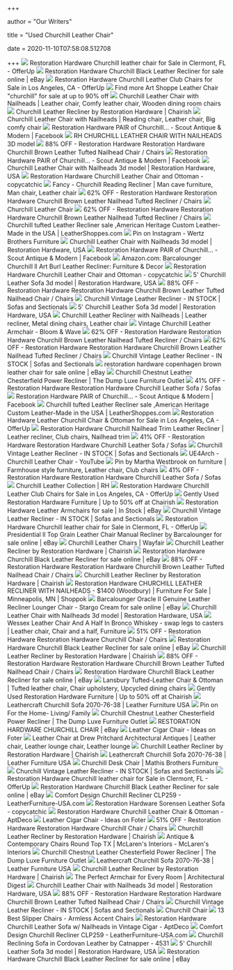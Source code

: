 +++
        
author = "Our Writers"
        
title = "Used Churchill Leather Chair"
        
date = 2020-11-10T07:58:08.512708
        
+++
[ ![](https://images.offerup.com/Ux4BJOqvSIBtgrw_Y58v68Dm8z8=/597x800/52f7/52f70d8ac2a74082b49637333b2a4987.jpg)](https://images.offerup.com/Ux4BJOqvSIBtgrw_Y58v68Dm8z8=/597x800/52f7/52f70d8ac2a74082b49637333b2a4987.jpg) Restoration Hardware Churchill leather chair for Sale in Clermont, FL -  OfferUp
[ ![](https://i.ebayimg.com/images/g/1McAAOSw6QVe8Csu/s-l1600.jpg)](https://i.ebayimg.com/images/g/1McAAOSw6QVe8Csu/s-l1600.jpg) Restoration Hardware Churchill Black Leather Recliner for sale online | eBay
[ ![](https://images.offerup.com/Zdx8zkAbGpG15Tco4ZmEvFHCus4=/600x464/a059/a0597d32e90b40a39ee4cd0f3a30dbd0.jpg)](https://images.offerup.com/Zdx8zkAbGpG15Tco4ZmEvFHCus4=/600x464/a059/a0597d32e90b40a39ee4cd0f3a30dbd0.jpg) Restoration Hardware Churchill Leather Club Chairs for Sale in Los Angeles,  CA - OfferUp
[ ![](https://pixl.varagesale.com/http://s3.amazonaws.com/hopshop-image-store-production/128011250/b341fcf427278afb705c06df502d6181.jpg?_ver=large_uploader_thumbnail&w=640&h=640&fit=crop&s=38d5b218edb8faa211b553449a85e620)](https://pixl.varagesale.com/http://s3.amazonaws.com/hopshop-image-store-production/128011250/b341fcf427278afb705c06df502d6181.jpg?_ver=large_uploader_thumbnail&w=640&h=640&fit=crop&s=38d5b218edb8faa211b553449a85e620) Find more Art Shoppe Leather Chair "churchill" for sale at up to 90% off
[ ![](https://i.pinimg.com/originals/7c/ec/a6/7ceca6b77433ebfe5da3ec1f4733917e.jpg)](https://i.pinimg.com/originals/7c/ec/a6/7ceca6b77433ebfe5da3ec1f4733917e.jpg) Churchill Leather Chair with Nailheads | Leather chair, Comfy leather chair,  Wooden dining room chairs
[ ![](https://chairish-prod.freetls.fastly.net/image/product/master/4e516ecf-efd4-463b-8702-97ca510aaef3/churchill-leather-recliner-by-restoration-hardware-3253)](https://chairish-prod.freetls.fastly.net/image/product/master/4e516ecf-efd4-463b-8702-97ca510aaef3/churchill-leather-recliner-by-restoration-hardware-3253) Churchill Leather Recliner by Restoration Hardware | Chairish
[ ![](https://i.pinimg.com/originals/ae/d7/c5/aed7c5ab4ee133d5e083540bbbbdda25.jpg)](https://i.pinimg.com/originals/ae/d7/c5/aed7c5ab4ee133d5e083540bbbbdda25.jpg) Churchill Leather Chair with Nailheads | Reading chair, Leather chair, Big  comfy chair
[ ![](https://lookaside.fbsbx.com/lookaside/crawler/media/?media_id=1992945910957418)](https://lookaside.fbsbx.com/lookaside/crawler/media/?media_id=1992945910957418) Restoration Hardware PAIR of Churchill... - Scout Antique & Modern |  Facebook
[ ![](https://img2.cgtrader.com/items/1869377/0fd74ad399/rh-churchill-leather-chair-with-nailheads-3d-model-max-obj-mtl.jpg)](https://img2.cgtrader.com/items/1869377/0fd74ad399/rh-churchill-leather-chair-with-nailheads-3d-model-max-obj-mtl.jpg) RH CHURCHILL LEATHER CHAIR WITH NAILHEADS 3D model
[ ![](https://images.kaiyo.com/44414/restoration-hardware/chairs/accent-chairs/second-hand-restoration-hardware-churchill-brown-leather-tufted-nailhead-chair.jpeg)](https://images.kaiyo.com/44414/restoration-hardware/chairs/accent-chairs/second-hand-restoration-hardware-churchill-brown-leather-tufted-nailhead-chair.jpeg) 88% OFF - Restoration Hardware Restoration Hardware Churchill Brown Leather  Tufted Nailhead Chair / Chairs
[ ![](https://lookaside.fbsbx.com/lookaside/crawler/media/?media_id=1992945880957421)](https://lookaside.fbsbx.com/lookaside/crawler/media/?media_id=1992945880957421) Restoration Hardware PAIR of Churchill... - Scout Antique & Modern |  Facebook
[ ![](https://media.designconnected.com/vfs/b1509483ff5d379923fc6241290c5f12_1559/aa98498f1c57b6345d26587677f58e45.jpg)](https://media.designconnected.com/vfs/b1509483ff5d379923fc6241290c5f12_1559/aa98498f1c57b6345d26587677f58e45.jpg) Churchill Leather Chair with Nailheads 3d model | Restoration Hardware, USA
[ ![](https://www.copycatchic.com/wp-content/uploads/2013/11/ScreenShot2015-04-16at10.06.41PM.png)](https://www.copycatchic.com/wp-content/uploads/2013/11/ScreenShot2015-04-16at10.06.41PM.png) Restoration Hardware Churchill Leather Chair and Ottoman - copycatchic
[ ![](https://i.pinimg.com/originals/45/dd/97/45dd9733e4dc686e2342dad46387e2c5.png)](https://i.pinimg.com/originals/45/dd/97/45dd9733e4dc686e2342dad46387e2c5.png) Fancy - Churchill Reading Recliner | Man cave furniture, Man chair, Leather  chair
[ ![](https://images.kaiyo.com/49112/restoration-hardware/chairs/accent-chairs/used-restoration-hardware-churchill-brown-leather-nailhead-tufted-recliner.jpeg)](https://images.kaiyo.com/49112/restoration-hardware/chairs/accent-chairs/used-restoration-hardware-churchill-brown-leather-nailhead-tufted-recliner.jpeg) 62% OFF - Restoration Hardware Restoration Hardware Churchill Brown Leather  Nailhead Tufted Recliner / Chairs
[ ![](https://media.restorationhardware.com/is/image/rhis/prod2110649?$np-fullwidth-xs$)](https://media.restorationhardware.com/is/image/rhis/prod2110649?$np-fullwidth-xs$) Churchill Leather Chair
[ ![](https://images.kaiyo.com/49112/restoration-hardware/chairs/accent-chairs/sell-restoration-hardware-churchill-brown-leather-nailhead-tufted-recliner.jpeg)](https://images.kaiyo.com/49112/restoration-hardware/chairs/accent-chairs/sell-restoration-hardware-churchill-brown-leather-nailhead-tufted-recliner.jpeg) 62% OFF - Restoration Hardware Restoration Hardware Churchill Brown Leather  Nailhead Tufted Recliner / Chairs
[ ![](https://cdn11.bigcommerce.com/s-o8ny9v4/images/stencil/1280x1280/products/2677/19941/013_200R_recliner_2__20893.1525291968.jpg?c=2?imbypass=on)](https://cdn11.bigcommerce.com/s-o8ny9v4/images/stencil/1280x1280/products/2677/19941/013_200R_recliner_2__20893.1525291968.jpg?c=2?imbypass=on) Churchill tufted Leather Recliner sale ,American Heritage Custom Leather-Made  in the USA | LeatherShoppes.com
[ ![](https://i.pinimg.com/736x/07/ca/15/07ca153aa21ed143cc7415284d3e020f.jpg)](https://i.pinimg.com/736x/07/ca/15/07ca153aa21ed143cc7415284d3e020f.jpg) Pin on Instagram - Wertz Brothers Furniture
[ ![](https://media.designconnected.com/vfs/b1509483ff5d379923fc6241290c5f12_1559/d3c9343063756d2c22b9c4a14839225b.jpg)](https://media.designconnected.com/vfs/b1509483ff5d379923fc6241290c5f12_1559/d3c9343063756d2c22b9c4a14839225b.jpg) Churchill Leather Chair with Nailheads 3d model | Restoration Hardware, USA
[ ![](https://lookaside.fbsbx.com/lookaside/crawler/media/?media_id=1992945844290758)](https://lookaside.fbsbx.com/lookaside/crawler/media/?media_id=1992945844290758) Restoration Hardware PAIR of Churchill... - Scout Antique & Modern |  Facebook
[ ![](https://m.media-amazon.com/images/I/71Lfx5M+oGL._AC_.__US500__.jpg)](https://m.media-amazon.com/images/I/71Lfx5M+oGL._AC_.__US500__.jpg) Amazon.com: Barcalounger Churchill ll Art Burl Leather Recliner: Furniture  & Decor
[ ![](https://www.copycatchic.com/wp-content/uploads/2013/11/Wayfair-Lexington-Elle-Leather-Chair-Ottoman.jpg)](https://www.copycatchic.com/wp-content/uploads/2013/11/Wayfair-Lexington-Elle-Leather-Chair-Ottoman.jpg) Restoration Hardware Churchill Leather Chair and Ottoman - copycatchic
[ ![](https://media.designconnected.com/vfs/7ecf96e13dd626c1b4af67a2af6c943b_1553/42032b0e06c8f1bf56457b242073f078.jpg)](https://media.designconnected.com/vfs/7ecf96e13dd626c1b4af67a2af6c943b_1553/42032b0e06c8f1bf56457b242073f078.jpg) 5' Churchill Leather Sofa 3d model | Restoration Hardware, USA
[ ![](https://images.kaiyo.com/44414/restoration-hardware/chairs/accent-chairs/restoration-hardware-churchill-brown-leather-tufted-nailhead-chair-second-hand.jpeg)](https://images.kaiyo.com/44414/restoration-hardware/chairs/accent-chairs/restoration-hardware-churchill-brown-leather-tufted-nailhead-chair-second-hand.jpeg) 88% OFF - Restoration Hardware Restoration Hardware Churchill Brown Leather  Tufted Nailhead Chair / Chairs
[ ![](https://cdn.sofasandsectionals.com/images/photos/49648.original.jpg?1511354912)](https://cdn.sofasandsectionals.com/images/photos/49648.original.jpg?1511354912) Churchill Vintage Leather Recliner - IN STOCK | Sofas and Sectionals
[ ![](https://media.designconnected.com/vfs/7ecf96e13dd626c1b4af67a2af6c943b_1553/3058909e4ca02936e854111691b915e7.jpg)](https://media.designconnected.com/vfs/7ecf96e13dd626c1b4af67a2af6c943b_1553/3058909e4ca02936e854111691b915e7.jpg) 5' Churchill Leather Sofa 3d model | Restoration Hardware, USA
[ ![](https://i.pinimg.com/originals/88/f2/12/88f2121df25900d83f0557166cac9df5.jpg)](https://i.pinimg.com/originals/88/f2/12/88f2121df25900d83f0557166cac9df5.jpg) Churchill Leather Recliner with Nailheads | Leather recliner, Metal dining  chairs, Leather chair
[ ![](https://www.bloomandwave.com/wp-content/uploads/2020/04/vintage-churchill-leather-armchair-3.jpg)](https://www.bloomandwave.com/wp-content/uploads/2020/04/vintage-churchill-leather-armchair-3.jpg) Vintage Churchill Leather Armchair - Bloom & Wave
[ ![](https://images.kaiyo.com/49112/restoration-hardware/chairs/accent-chairs/second-hand-restoration-hardware-churchill-brown-leather-nailhead-tufted-recliner.jpeg)](https://images.kaiyo.com/49112/restoration-hardware/chairs/accent-chairs/second-hand-restoration-hardware-churchill-brown-leather-nailhead-tufted-recliner.jpeg) 62% OFF - Restoration Hardware Restoration Hardware Churchill Brown Leather  Nailhead Tufted Recliner / Chairs
[ ![](https://images.kaiyo.com/49112/restoration-hardware/chairs/accent-chairs/restoration-hardware-churchill-brown-leather-nailhead-tufted-recliner-used.jpeg)](https://images.kaiyo.com/49112/restoration-hardware/chairs/accent-chairs/restoration-hardware-churchill-brown-leather-nailhead-tufted-recliner-used.jpeg) 62% OFF - Restoration Hardware Restoration Hardware Churchill Brown Leather  Nailhead Tufted Recliner / Chairs
[ ![](https://cdn.sofasandsectionals.com/images/photos/49642.extra_large.png?1511354898)](https://cdn.sofasandsectionals.com/images/photos/49642.extra_large.png?1511354898) Churchill Vintage Leather Recliner - IN STOCK | Sofas and Sectionals
[ ![](https://i.ebayimg.com/images/g/9~4AAOSwe3tfaFmT/s-l1600.jpg)](https://i.ebayimg.com/images/g/9~4AAOSwe3tfaFmT/s-l1600.jpg) restoration hardware copenhagen brown leather chair for sale online | eBay
[ ![](https://www.thedump.com/images/thumbs/0016964_churchill-chestnut-leather-chesterfield-power-recliner_1200.jpeg)](https://www.thedump.com/images/thumbs/0016964_churchill-chestnut-leather-chesterfield-power-recliner_1200.jpeg) Churchill Chestnut Leather Chesterfield Power Recliner | The Dump Luxe  Furniture Outlet
[ ![](https://images.kaiyo.com/119193/restoration-hardware/sofas/classic-sofas/restoration-hardware-churchill-leather-sofa-second-hand.jpeg)](https://images.kaiyo.com/119193/restoration-hardware/sofas/classic-sofas/restoration-hardware-churchill-leather-sofa-second-hand.jpeg) 41% OFF - Restoration Hardware Restoration Hardware Churchill Leather Sofa  / Sofas
[ ![](https://lookaside.fbsbx.com/lookaside/crawler/media/?media_id=1992945937624082)](https://lookaside.fbsbx.com/lookaside/crawler/media/?media_id=1992945937624082) Restoration Hardware PAIR of Churchill... - Scout Antique & Modern |  Facebook
[ ![](https://cdn11.bigcommerce.com/s-o8ny9v4/images/stencil/1280x1280/products/2677/22670/013200R__35957.1548269946.jpg?c=2?imbypass=on)](https://cdn11.bigcommerce.com/s-o8ny9v4/images/stencil/1280x1280/products/2677/22670/013200R__35957.1548269946.jpg?c=2?imbypass=on) Churchill tufted Leather Recliner sale ,American Heritage Custom Leather-Made  in the USA | LeatherShoppes.com
[ ![](https://images.offerup.com/74voafSmQxl6iTyMAtaH3wy-OQw=/300x400/144e/144e4f13cf824de294ddf514817d0911.jpg)](https://images.offerup.com/74voafSmQxl6iTyMAtaH3wy-OQw=/300x400/144e/144e4f13cf824de294ddf514817d0911.jpg) Restoration Hardware Leather Churchill Chair & Ottoman for Sale in Los  Angeles, CA - OfferUp
[ ![](https://i.pinimg.com/originals/b3/dc/d8/b3dcd85f10d342696da9d9da86cd60c5.jpg)](https://i.pinimg.com/originals/b3/dc/d8/b3dcd85f10d342696da9d9da86cd60c5.jpg) Restoration Hardware Churchill Nailhead Trim Leather Recliner | Leather  recliner, Club chairs, Nailhead trim
[ ![](https://images.kaiyo.com/119193/restoration-hardware/sofas/classic-sofas/restoration-hardware-churchill-leather-sofa-used.jpeg)](https://images.kaiyo.com/119193/restoration-hardware/sofas/classic-sofas/restoration-hardware-churchill-leather-sofa-used.jpeg) 41% OFF - Restoration Hardware Restoration Hardware Churchill Leather Sofa  / Sofas
[ ![](https://cdn.sofasandsectionals.com/images/photos/49646.original.png?1511354908)](https://cdn.sofasandsectionals.com/images/photos/49646.original.png?1511354908) Churchill Vintage Leather Recliner - IN STOCK | Sofas and Sectionals
[ ![](https://i.ytimg.com/vi/fqTwtFQoCyI/maxresdefault.jpg)](https://i.ytimg.com/vi/fqTwtFQoCyI/maxresdefault.jpg) UE4Arch - Churchill Leather Chair - YouTube
[ ![](https://i.pinimg.com/originals/15/58/13/155813c73f92cc4b64341be04579d297.jpg)](https://i.pinimg.com/originals/15/58/13/155813c73f92cc4b64341be04579d297.jpg) Pin by Martha Westbrook on furniture | Farmhouse style furniture, Leather  chair, Club chairs
[ ![](https://images.kaiyo.com/119193/restoration-hardware/sofas/classic-sofas/used-restoration-hardware-churchill-leather-sofa.jpeg)](https://images.kaiyo.com/119193/restoration-hardware/sofas/classic-sofas/used-restoration-hardware-churchill-leather-sofa.jpeg) 41% OFF - Restoration Hardware Restoration Hardware Churchill Leather Sofa  / Sofas
[ ![](https://media.restorationhardware.com/is/image/rhis/prod150003_av1?$np-common-sm$)](https://media.restorationhardware.com/is/image/rhis/prod150003_av1?$np-common-sm$) Churchill Leather Collection | RH
[ ![](https://photos.offerup.com/Gs8HohrOt8GcUKvtYQDiwYM6ppI=/600x464/9328/9328742c32ec4c36a1c6c95df757a817.jpg)](https://photos.offerup.com/Gs8HohrOt8GcUKvtYQDiwYM6ppI=/600x464/9328/9328742c32ec4c36a1c6c95df757a817.jpg) Restoration Hardware Churchill Leather Club Chairs for Sale in Los Angeles,  CA - OfferUp
[ ![](https://chairish-prod.freetls.fastly.net/image/product/sized/89b36256-82a1-41fe-bbda-ad49fdcf71b0/restoration-hardware-bruno-chairs-set-of-6-1732?aspect=fit&width=320&height=320)](https://chairish-prod.freetls.fastly.net/image/product/sized/89b36256-82a1-41fe-bbda-ad49fdcf71b0/restoration-hardware-bruno-chairs-set-of-6-1732?aspect=fit&width=320&height=320) Gently Used Restoration Hardware Furniture | Up to 50% off at Chairish
[ ![](https://i.ebayimg.com/thumbs/images/g/I9kAAOSwMl5fbO6~/s-l300.jpg)](https://i.ebayimg.com/thumbs/images/g/I9kAAOSwMl5fbO6~/s-l300.jpg) Restoration Hardware Leather Armchairs for sale | In Stock | eBay
[ ![](https://cdn.sofasandsectionals.com/images/photos/49645.original.png?1511354906)](https://cdn.sofasandsectionals.com/images/photos/49645.original.png?1511354906) Churchill Vintage Leather Recliner - IN STOCK | Sofas and Sectionals
[ ![](https://photos.offerup.com/zBhWfK_s-Kc_ExpisQx_Pko_BCc=/597x800/7979/79795e709a894bf581be6d3fbb8c34df.jpg)](https://photos.offerup.com/zBhWfK_s-Kc_ExpisQx_Pko_BCc=/597x800/7979/79795e709a894bf581be6d3fbb8c34df.jpg) Restoration Hardware Churchill leather chair for Sale in Clermont, FL -  OfferUp
[ ![](https://i.ebayimg.com/images/g/MFEAAOSw4A5YwJVZ/s-l640.jpg)](https://i.ebayimg.com/images/g/MFEAAOSw4A5YwJVZ/s-l640.jpg) Presidential ll Top Grain Leather Chair Manual Recliner by Barcalounger for  sale online | eBay
[ ![](https://secure.img1-fg.wfcdn.com/im/51158755/resize-h310-w310%5Ecompr-r85/1190/119044803/jarin-2538-w-faux-leather-armchair.jpg)](https://secure.img1-fg.wfcdn.com/im/51158755/resize-h310-w310%5Ecompr-r85/1190/119044803/jarin-2538-w-faux-leather-armchair.jpg) Churchill Leather Chairs | Wayfair
[ ![](https://chairish-prod.freetls.fastly.net/image/product/sized/ce9b5875-cfbd-49a2-a376-5cb57b95eafc/churchill-leather-recliner-by-restoration-hardware-7394?aspect=fit&width=640&height=640)](https://chairish-prod.freetls.fastly.net/image/product/sized/ce9b5875-cfbd-49a2-a376-5cb57b95eafc/churchill-leather-recliner-by-restoration-hardware-7394?aspect=fit&width=640&height=640) Churchill Leather Recliner by Restoration Hardware | Chairish
[ ![](https://i.ebayimg.com/images/g/87EAAOSwJw1e8Csx/s-l1600.jpg)](https://i.ebayimg.com/images/g/87EAAOSwJw1e8Csx/s-l1600.jpg) Restoration Hardware Churchill Black Leather Recliner for sale online | eBay
[ ![](https://images.kaiyo.com/44414/restoration-hardware/chairs/accent-chairs/restoration-hardware-churchill-brown-leather-tufted-nailhead-chair.jpeg)](https://images.kaiyo.com/44414/restoration-hardware/chairs/accent-chairs/restoration-hardware-churchill-brown-leather-tufted-nailhead-chair.jpeg) 88% OFF - Restoration Hardware Restoration Hardware Churchill Brown Leather  Tufted Nailhead Chair / Chairs
[ ![](https://chairish-prod.freetls.fastly.net/image/product/sized/7f3f9b02-982f-40c1-874d-6976ad319b77/churchill-leather-recliner-by-restoration-hardware-1746?aspect=fit&width=640&height=640)](https://chairish-prod.freetls.fastly.net/image/product/sized/7f3f9b02-982f-40c1-874d-6976ad319b77/churchill-leather-recliner-by-restoration-hardware-1746?aspect=fit&width=640&height=640) Churchill Leather Recliner by Restoration Hardware | Chairish
[ ![](https://storage.bhs.cloud.ovh.net/v1/AUTH_e7d15450bedd40b9b599e075527df3cb/minneapolis/fRestoration_Hardware_CHURCHILL_LEATHER_R_5d69f31da2d09.jpg)](https://storage.bhs.cloud.ovh.net/v1/AUTH_e7d15450bedd40b9b599e075527df3cb/minneapolis/fRestoration_Hardware_CHURCHILL_LEATHER_R_5d69f31da2d09.jpg) Restoration Hardware CHURCHILL LEATHER RECLINER WITH NAILHEADS - $1400  (Woodbury) | Furniture For Sale | Minneapolis, MN | Shoppok
[ ![](https://i.ebayimg.com/images/g/32cAAOSwR0JURI0-/s-l640.jpg)](https://i.ebayimg.com/images/g/32cAAOSwR0JURI0-/s-l640.jpg) Barcalounger Oracle II Genuine Leather Recliner Lounger Chair - Stargo  Cream for sale online | eBay
[ ![](https://media.designconnected.com/vfs/b1509483ff5d379923fc6241290c5f12_1559/06f6607b8a4185a2421ed8a35fa95677.jpg)](https://media.designconnected.com/vfs/b1509483ff5d379923fc6241290c5f12_1559/06f6607b8a4185a2421ed8a35fa95677.jpg) Churchill Leather Chair with Nailheads 3d model | Restoration Hardware, USA
[ ![](https://i.pinimg.com/originals/b5/a6/92/b5a6921eb699ec5f32dbb35c4d80c979.jpg)](https://i.pinimg.com/originals/b5/a6/92/b5a6921eb699ec5f32dbb35c4d80c979.jpg) Wessex Leather Chair And A Half In Bronco Whiskey - swap legs to casters | Leather  chair, Chair and a half, Furniture
[ ![](https://images.kaiyo.com/140025/restoration-hardware/chairs/accent-chairs/second-hand-restoration-hardware-churchill-chair.jpeg)](https://images.kaiyo.com/140025/restoration-hardware/chairs/accent-chairs/second-hand-restoration-hardware-churchill-chair.jpeg) 51% OFF - Restoration Hardware Restoration Hardware Churchill Chair / Chairs
[ ![](https://i.ebayimg.com/thumbs/images/g/ZOEAAOSwT4JfX0pL/s-l200.jpg)](https://i.ebayimg.com/thumbs/images/g/ZOEAAOSwT4JfX0pL/s-l200.jpg) Restoration Hardware Churchill Black Leather Recliner for sale online | eBay
[ ![](https://chairish-prod.freetls.fastly.net/image/product/sized/ad83b7ef-fb50-49a0-b911-db6da64069b8/churchill-leather-recliner-by-restoration-hardware-9662?aspect=fit&width=640&height=640)](https://chairish-prod.freetls.fastly.net/image/product/sized/ad83b7ef-fb50-49a0-b911-db6da64069b8/churchill-leather-recliner-by-restoration-hardware-9662?aspect=fit&width=640&height=640) Churchill Leather Recliner by Restoration Hardware | Chairish
[ ![](https://images.kaiyo.com/44414/restoration-hardware/chairs/accent-chairs/buy-restoration-hardware-churchill-brown-leather-tufted-nailhead-chair.jpeg)](https://images.kaiyo.com/44414/restoration-hardware/chairs/accent-chairs/buy-restoration-hardware-churchill-brown-leather-tufted-nailhead-chair.jpeg) 88% OFF - Restoration Hardware Restoration Hardware Churchill Brown Leather  Tufted Nailhead Chair / Chairs
[ ![](https://i.ebayimg.com/images/g/tOQAAOSwcv9e8Ddr/s-l1600.jpg)](https://i.ebayimg.com/images/g/tOQAAOSwcv9e8Ddr/s-l1600.jpg) Restoration Hardware Churchill Black Leather Recliner for sale online | eBay
[ ![](https://i.pinimg.com/originals/a0/da/a1/a0daa186870a4cea03c4fe9f79dc9fd2.jpg)](https://i.pinimg.com/originals/a0/da/a1/a0daa186870a4cea03c4fe9f79dc9fd2.jpg) Lansbury Tufted-Leather Chair & Ottoman | Tufted leather chair, Chair  upholstery, Upcycled dining chairs
[ ![](https://chairish-prod.freetls.fastly.net/image/product/sized/1cb51904-7847-49aa-bc2f-9e4d0b2f885a/restoration-hardware-churchill-lounge-chairs-a-pair-8386?aspect=fit&width=320&height=320)](https://chairish-prod.freetls.fastly.net/image/product/sized/1cb51904-7847-49aa-bc2f-9e4d0b2f885a/restoration-hardware-churchill-lounge-chairs-a-pair-8386?aspect=fit&width=320&height=320) Gently Used Restoration Hardware Furniture | Up to 50% off at Chairish
[ ![](https://cdn.leatherfurniture-usa.com/wp-content/uploads/leathercraft-churchill-sofa-2070-88-38-rembrandt-shiraz2.jpg)](https://cdn.leatherfurniture-usa.com/wp-content/uploads/leathercraft-churchill-sofa-2070-88-38-rembrandt-shiraz2.jpg) Leathercraft Churchill Sofa 2070-76-38 | Leather Furniture USA
[ ![](https://i.pinimg.com/originals/92/d0/b0/92d0b025a93568bdd785ac6563f909ca.jpg)](https://i.pinimg.com/originals/92/d0/b0/92d0b025a93568bdd785ac6563f909ca.jpg) Pin on For the Home- Living/ Family
[ ![](https://www.thedump.com/images/thumbs/0016960_churchill-chestnut-leather-chesterfield-power-recliner.jpeg)](https://www.thedump.com/images/thumbs/0016960_churchill-chestnut-leather-chesterfield-power-recliner.jpeg) Churchill Chestnut Leather Chesterfield Power Recliner | The Dump Luxe  Furniture Outlet
[ ![](https://i.ebayimg.com/images/g/x8wAAOSwS0tenL8-/s-l400.jpg)](https://i.ebayimg.com/images/g/x8wAAOSwS0tenL8-/s-l400.jpg) RESTORATION HARDWARE CHURCHILL CHAIR | eBay
[ ![](https://foter.com/photos/227/leather-cigar-chair-2.jpg?s=ts3)](https://foter.com/photos/227/leather-cigar-chair-2.jpg?s=ts3) Leather Cigar Chair - Ideas on Foter
[ ![](https://i.pinimg.com/originals/11/93/47/11934730400a87a545f0d8da43c5dde8.jpg)](https://i.pinimg.com/originals/11/93/47/11934730400a87a545f0d8da43c5dde8.jpg) Leather Chair at Drew Pritchard Architectural Antiques | Leather chair,  Leather lounge chair, Leather lounge
[ ![](https://chairish-prod.freetls.fastly.net/image/product/sized/08e2f486-96ec-417a-926f-f6b0592d22b5/churchill-leather-recliner-by-restoration-hardware-1897?aspect=fit&width=640&height=640)](https://chairish-prod.freetls.fastly.net/image/product/sized/08e2f486-96ec-417a-926f-f6b0592d22b5/churchill-leather-recliner-by-restoration-hardware-1897?aspect=fit&width=640&height=640) Churchill Leather Recliner by Restoration Hardware | Chairish
[ ![](https://cdn.leatherfurniture-usa.com/wp-content/uploads/leathercraft-churchill-sofa-2070-76-38-2.jpg)](https://cdn.leatherfurniture-usa.com/wp-content/uploads/leathercraft-churchill-sofa-2070-76-38-2.jpg) Leathercraft Churchill Sofa 2070-76-38 | Leather Furniture USA
[ ![](https://www.mathisbrothers.com/dw/image/v2/AAYQ_PRD/on/demandware.static/-/Sites-mathisbrothers-master/default/dwa448f1b8/images/products/hires/RWS/ZCN/MEBEEGCXVQCL.JPG?sw=2000&sh=2000&sm=fit)](https://www.mathisbrothers.com/dw/image/v2/AAYQ_PRD/on/demandware.static/-/Sites-mathisbrothers-master/default/dwa448f1b8/images/products/hires/RWS/ZCN/MEBEEGCXVQCL.JPG?sw=2000&sh=2000&sm=fit) Churchill Desk Chair | Mathis Brothers Furniture
[ ![](https://cdn.sofasandsectionals.com/images/photos/49652.original.jpg?1511354916)](https://cdn.sofasandsectionals.com/images/photos/49652.original.jpg?1511354916) Churchill Vintage Leather Recliner - IN STOCK | Sofas and Sectionals
[ ![](https://photos.offerup.com/XfeJBt3Um82tnp1Zpo8aiRmZ64g=/597x800/6e0d/6e0d2d0c0cfe4184a8f76d3098dafb5e.jpg)](https://photos.offerup.com/XfeJBt3Um82tnp1Zpo8aiRmZ64g=/597x800/6e0d/6e0d2d0c0cfe4184a8f76d3098dafb5e.jpg) Restoration Hardware Churchill leather chair for Sale in Clermont, FL -  OfferUp
[ ![](https://i.ebayimg.com/images/g/lWkAAOSw~~Re8Ddl/s-l1600.jpg)](https://i.ebayimg.com/images/g/lWkAAOSw~~Re8Ddl/s-l1600.jpg) Restoration Hardware Churchill Black Leather Recliner for sale online | eBay
[ ![](https://cdn.leatherfurniture-usa.com/wp-content/uploads/comfort-design-churchill-recliner-clp259-8pb-1.jpg)](https://cdn.leatherfurniture-usa.com/wp-content/uploads/comfort-design-churchill-recliner-clp259-8pb-1.jpg) Comfort Design Churchill Recliner CLP259 - LeatherFurniture-USA.com
[ ![](https://www.copycatchic.com/wp-content/uploads/2014/11/RestorationHardwareSorensenLeatherSofa.jpg)](https://www.copycatchic.com/wp-content/uploads/2014/11/RestorationHardwareSorensenLeatherSofa.jpg) Restoration Hardware Sorensen Leather Sofa - copycatchic
[ ![](https://d6qwfb5pdou4u.cloudfront.net/product-images/3560001-3570000/3569129/15359803611cad0875f7fcf2b2322f6469536341e7/1500-1500-frame-0.jpg)](https://d6qwfb5pdou4u.cloudfront.net/product-images/3560001-3570000/3569129/15359803611cad0875f7fcf2b2322f6469536341e7/1500-1500-frame-0.jpg) Restoration Hardware Churchill Leather Chair & Ottoman - AptDeco
[ ![](https://foter.com/photos/226/classic-cigar-style-vintage-leather-club-chair-1.jpg?s=ts3)](https://foter.com/photos/226/classic-cigar-style-vintage-leather-club-chair-1.jpg?s=ts3) Leather Cigar Chair - Ideas on Foter
[ ![](https://images.kaiyo.com/140025/restoration-hardware/chairs/accent-chairs/buy-restoration-hardware-churchill-chair.jpeg)](https://images.kaiyo.com/140025/restoration-hardware/chairs/accent-chairs/buy-restoration-hardware-churchill-chair.jpeg) 51% OFF - Restoration Hardware Restoration Hardware Churchill Chair / Chairs
[ ![](https://chairish-prod.freetls.fastly.net/image/product/sized/3fefcb66-f87c-46fe-8a14-86143fa57510/churchill-leather-recliner-by-restoration-hardware-5282?aspect=fit&width=640&height=640)](https://chairish-prod.freetls.fastly.net/image/product/sized/3fefcb66-f87c-46fe-8a14-86143fa57510/churchill-leather-recliner-by-restoration-hardware-5282?aspect=fit&width=640&height=640) Churchill Leather Recliner by Restoration Hardware | Chairish
[ ![](https://static.spacecrafted.com/c74b6d6787a14bbaae6f502428dc47df/i/b7137fdfbd4b4aab8610b574dc138813/1/4SoifmQpDrHbZJ6W5XJrp/churchill_3seater.png)](https://static.spacecrafted.com/c74b6d6787a14bbaae6f502428dc47df/i/b7137fdfbd4b4aab8610b574dc138813/1/4SoifmQpDrHbZJ6W5XJrp/churchill_3seater.png) Antique & Contemporary Chairs Round Top TX | McLaren's Interiors -  McLaren's Interiors
[ ![](https://www.thedump.com/images/thumbs/0016962_churchill-chestnut-leather-chesterfield-power-recliner.jpeg)](https://www.thedump.com/images/thumbs/0016962_churchill-chestnut-leather-chesterfield-power-recliner.jpeg) Churchill Chestnut Leather Chesterfield Power Recliner | The Dump Luxe  Furniture Outlet
[ ![](https://cdn.leatherfurniture-usa.com/wp-content/uploads/leathercraft-churchill-sofa-2070-76-38-1.jpg)](https://cdn.leatherfurniture-usa.com/wp-content/uploads/leathercraft-churchill-sofa-2070-76-38-1.jpg) Leathercraft Churchill Sofa 2070-76-38 | Leather Furniture USA
[ ![](https://chairish-prod.freetls.fastly.net/image/product/sized/8e92fd1a-48c0-4b23-862e-4f73b1135db2/churchill-leather-recliner-by-restoration-hardware-1892?aspect=fit&width=640&height=640)](https://chairish-prod.freetls.fastly.net/image/product/sized/8e92fd1a-48c0-4b23-862e-4f73b1135db2/churchill-leather-recliner-by-restoration-hardware-1892?aspect=fit&width=640&height=640) Churchill Leather Recliner by Restoration Hardware | Chairish
[ ![](https://media.architecturaldigest.com/photos/57f3bd9ff96256c62629bfae/16:9/w_1280,c_limit/_armchair-01.jpg)](https://media.architecturaldigest.com/photos/57f3bd9ff96256c62629bfae/16:9/w_1280,c_limit/_armchair-01.jpg) The Perfect Armchair for Every Room | Architectural Digest
[ ![](https://media.designconnected.com/vfs/b1509483ff5d379923fc6241290c5f12_1559/a9910e6c8af7ff00631e8f6bab9a1d35.jpg)](https://media.designconnected.com/vfs/b1509483ff5d379923fc6241290c5f12_1559/a9910e6c8af7ff00631e8f6bab9a1d35.jpg) Churchill Leather Chair with Nailheads 3d model | Restoration Hardware, USA
[ ![](https://images.kaiyo.com/44414/restoration-hardware/chairs/accent-chairs/used-restoration-hardware-churchill-brown-leather-tufted-nailhead-chair.jpeg)](https://images.kaiyo.com/44414/restoration-hardware/chairs/accent-chairs/used-restoration-hardware-churchill-brown-leather-tufted-nailhead-chair.jpeg) 88% OFF - Restoration Hardware Restoration Hardware Churchill Brown Leather  Tufted Nailhead Chair / Chairs
[ ![](https://cdn.sofasandsectionals.com/images/photos/49656.original.jpg?1511354921)](https://cdn.sofasandsectionals.com/images/photos/49656.original.jpg?1511354921) Churchill Vintage Leather Recliner - IN STOCK | Sofas and Sectionals
[ ![](https://images2.imgix.net/p4dbimg/750/images/427503-100-2.jpg?trim=color&trimcolor=FFFFFF&trimtol=5&dl=427503-100.jpg&fm=jpg&auto=format)](https://images2.imgix.net/p4dbimg/750/images/427503-100-2.jpg?trim=color&trimcolor=FFFFFF&trimtol=5&dl=427503-100.jpg&fm=jpg&auto=format) Churchill Chair
[ ![](https://hips.hearstapps.com/hmg-prod.s3.amazonaws.com/images/slipper-chairs-1498247474.jpg)](https://hips.hearstapps.com/hmg-prod.s3.amazonaws.com/images/slipper-chairs-1498247474.jpg) 13 Best Slipper Chairs - Armless Accent Chairs
[ ![](https://d6qwfb5pdou4u.cloudfront.net/product-images/450001-460000/457045/1474814015fe883aab322512cd1e001a0f060597ed/1500-1500-frame-0.jpg)](https://d6qwfb5pdou4u.cloudfront.net/product-images/450001-460000/457045/1474814015fe883aab322512cd1e001a0f060597ed/1500-1500-frame-0.jpg) Restoration Hardware Churchill Leather Sofa w/ Nailheads in Vintage Cigar -  AptDeco
[ ![](https://cdn.leatherfurniture-usa.com/wp-content/uploads/comfort-design-churchill-recliner-clp259-8pb-3.jpg)](https://cdn.leatherfurniture-usa.com/wp-content/uploads/comfort-design-churchill-recliner-clp259-8pb-3.jpg) Comfort Design Churchill Recliner CLP259 - LeatherFurniture-USA.com
[ ![](https://www.homecinemacenter.com/v/vspfiles/photos/CAT-4531-2.jpg?v-cache=1391066707)](https://www.homecinemacenter.com/v/vspfiles/photos/CAT-4531-2.jpg?v-cache=1391066707) Churchill Reclining Sofa in Cordovan Leather by Catnapper - 4531
[ ![](https://media.designconnected.com/vfs/7ecf96e13dd626c1b4af67a2af6c943b_1553/e7c83874eae2928ee651240da87aa6d9.jpg)](https://media.designconnected.com/vfs/7ecf96e13dd626c1b4af67a2af6c943b_1553/e7c83874eae2928ee651240da87aa6d9.jpg) 5' Churchill Leather Sofa 3d model | Restoration Hardware, USA
[ ![](https://i.ebayimg.com/images/g/ydAAAOSwxUFfNNpp/s-l225.jpg)](https://i.ebayimg.com/images/g/ydAAAOSwxUFfNNpp/s-l225.jpg) Restoration Hardware Churchill Black Leather Recliner for sale online | eBay

